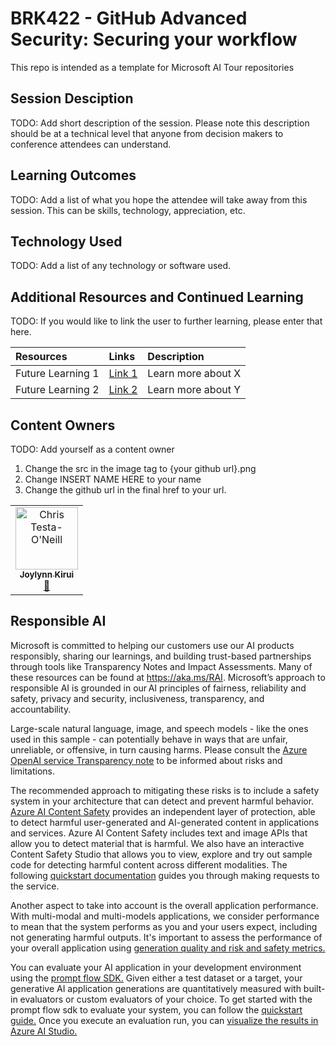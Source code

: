 
# BRK422 - GitHub Advanced Security: Securing your workflow

This repo is intended as a template for Microsoft AI Tour repositories

## Session Desciption

TODO: Add short description of the session. Please note this description should be at a technical level that anyone from decision makers to conference attendees can understand.

## Learning Outcomes
TODO: Add a list of what you hope the attendee will take away from this session. This can be skills, technology, appreciation, etc.

## Technology Used
TODO: Add a list of any technology or software used.

## Additional Resources and Continued Learning
TODO: If you would like to link the user to further learning, please enter that here.

| Resources          | Links                             | Description        |
|:-------------------|:----------------------------------|:-------------------|
| Future Learning 1  | [Link 1](https://www.google.com/) | Learn more about X |
| Future Learning 2  | [Link 2](https://www.google.com/) | Learn more about Y |

## Content Owners
TODO: Add yourself as a content owner
1. Change the src in the image tag to {your github url}.png
2. Change INSERT NAME HERE to your name
3. Change the github url in the final href to your url.

<!-- ALL-CONTRIBUTORS-LIST:START - Do not remove or modify this section -->

<table>
<tr>
    <td align="center"><a href="http://learnanalytics.microsoft.com">
        <img src="https://github.com/S2FrdQ.png" width="100px;" alt="Chris Testa-O'Neill
"/><br />
        <sub><b>Joylynn Kirui
</b></sub></a><br />
            <a href="https://github.com/S2FrdQ" title="talk">📢</a> 
    </td>
</tr></table>

<!-- ALL-CONTRIBUTORS-LIST:END -->

## Responsible AI
Microsoft is committed to helping our customers use our AI products responsibly, sharing our learnings, and building trust-based partnerships through tools like Transparency Notes and Impact Assessments. Many of these resources can be found at https://aka.ms/RAI. Microsoft’s approach to responsible AI is grounded in our AI principles of fairness, reliability and safety, privacy and security, inclusiveness, transparency, and accountability.

Large-scale natural language, image, and speech models - like the ones used in this sample - can potentially behave in ways that are unfair, unreliable, or offensive, in turn causing harms. Please consult the [Azure OpenAI service Transparency note](https://learn.microsoft.com/legal/cognitive-services/openai/transparency-note?tabs=text) to be informed about risks and limitations.

The recommended approach to mitigating these risks is to include a safety system in your architecture that can detect and prevent harmful behavior. [Azure AI Content Safety](https://learn.microsoft.com/azure/ai-services/content-safety/overview) provides an independent layer of protection, able to detect harmful user-generated and AI-generated content in applications and services. Azure AI Content Safety includes text and image APIs that allow you to detect material that is harmful. We also have an interactive Content Safety Studio that allows you to view, explore and try out sample code for detecting harmful content across different modalities. The following [quickstart documentation](https://learn.microsoft.com/azure/ai-services/content-safety/quickstart-text?tabs=visual-studio%2Clinux&pivots=programming-language-rest) guides you through making requests to the service.

Another aspect to take into account is the overall application performance. With multi-modal and multi-models applications, we consider performance to mean that the system performs as you and your users expect, including not generating harmful outputs. It's important to assess the performance of your overall application using [generation quality and risk and safety metrics.](https://learn.microsoft.com/azure/ai-studio/concepts/evaluation-metrics-built-in)

You can evaluate your AI application in your development environment using the [prompt flow SDK.](https://microsoft.github.io/promptflow/index.html) Given either a test dataset or a target, your generative AI application generations are quantitatively measured with built-in evaluators or custom evaluators of your choice. To get started with the prompt flow sdk to evaluate your system, you can follow the [quickstart guide.](https://learn.microsoft.com/azure/ai-studio/how-to/develop/flow-evaluate-sdk) Once you execute an evaluation run, you can [visualize the results in Azure AI Studio.](https://learn.microsoft.com/azure/ai-studio/how-to/evaluate-flow-results)

